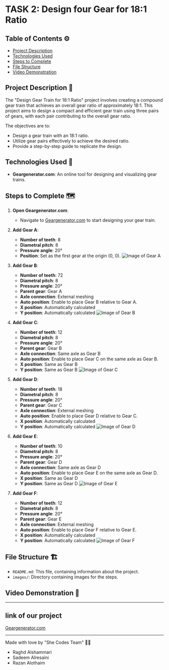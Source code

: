# TASK 2: Design four Gear for 18:1 Ratio

## Table of Contents ⚙️
- [Project Description](#project-description)
- [Technologies Used](#technologies-used)
- [Steps to Complete](#steps-to-complete)
- [File Structure](#file-structure)
- [Video Demonstration](#video-demonstration)

## Project Description 📝
The "Design Gear Train for 18:1 Ratio" project involves creating a compound gear train that achieves an overall gear ratio of approximately 18:1. This project aims to design a compact and efficient gear train using three pairs of gears, with each pair contributing to the overall gear ratio.

The objectives are to:

- Design a gear train with an 18:1 ratio.
- Utilize gear pairs effectively to achieve the desired ratio.
- Provide a step-by-step guide to replicate the design.


## Technologies Used 🔧
- **Geargenerator.com**: An online tool for designing and visualizing gear trains.

## Steps to Complete 🗺️

1. **Open Geargenerator.com**:
    - Navigate to [Geargenerator.com](https://www.geargenerator.com) to start designing your gear train.

2. **Add Gear A**:
    - **Number of teeth**: 8
    - **Diametral pitch**: 8
    - **Pressure angle**: 20°
    - **Position**: Set as the first gear at the origin (0, 0).
    ![Image of Gear A](https://example.com/gear_a_image)

3. **Add Gear B**:
    - **Number of teeth**: 72
    - **Diametral pitch**: 8
    - **Pressure angle**: 20°
    - **Parent gear**: Gear A
    - **Axle connection**: External meshing
    - **Auto position**: Enable to place Gear B relative to Gear A.
    - **X position**: Automatically calculated
    - **Y position**: Automatically calculated
    ![Image of Gear B](https://example.com/gear_b_image)

4. **Add Gear C**:
    - **Number of teeth**: 12
    - **Diametral pitch**: 8
    - **Pressure angle**: 20°
    - **Parent gear**: Gear B
    - **Axle connection**: Same axle as Gear B
    - **Auto position**: Enable to place Gear C on the same axle as Gear B.
    - **X position**: Same as Gear B
    - **Y position**: Same as Gear B
    ![Image of Gear C](https://example.com/gear_c_image)

5. **Add Gear D**:
    - **Number of teeth**: 18
    - **Diametral pitch**: 8
    - **Pressure angle**: 20°
    - **Parent gear**: Gear C
    - **Axle connection**: External meshing
    - **Auto position**: Enable to place Gear D relative to Gear C.
    - **X position**: Automatically calculated
    - **Y position**: Automatically calculated
    ![Image of Gear D](https://example.com/gear_d_image)

6. **Add Gear E**:
    - **Number of teeth**: 10
    - **Diametral pitch**: 8
    - **Pressure angle**: 20°
    - **Parent gear**: Gear D
    - **Axle connection**: Same axle as Gear D
    - **Auto position**: Enable to place Gear E on the same axle as Gear D.
    - **X position**: Same as Gear D
    - **Y position**: Same as Gear D
    ![Image of Gear E](https://example.com/gear_e_image)

7. **Add Gear F**:
    - **Number of teeth**: 12
    - **Diametral pitch**: 8
    - **Pressure angle**: 20°
    - **Parent gear**: Gear E
    - **Axle connection**: External meshing
    - **Auto position**: Enable to place Gear F relative to Gear E.
    - **X position**: Automatically calculated
    - **Y position**: Automatically calculated
    ![Image of Gear F](https://example.com/gear_f_image)

## File Structure 🏗️

- `README.md`: This file, containing information about the project.
- `images/`: Directory containing images for the steps.

## Video Demonstration 🎥


---
## link of our project
[Geargenerator.com](https://geargenerator.com/#200,200,100,20,1,3,67449.29999988156,4,1,8,1,8,20,0,0,0,0,0,0,0,72,9,8,20,-30,0,0,0,0,1,1,12,1.5,8,20,0,0,0,0,0,2,0,24,3,8,20,0,0,0,0,0,0,0,3,-237)


___
Made with love by "She Codes Team" 🤍😄
- Raghd Alshammari
- Sadeem Alresaini
- Razan Alothaim
